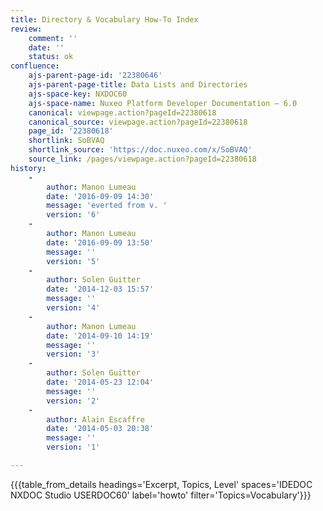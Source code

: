 ```yaml
---
title: Directory & Vocabulary How-To Index
review:
    comment: ''
    date: ''
    status: ok
confluence:
    ajs-parent-page-id: '22380646'
    ajs-parent-page-title: Data Lists and Directories
    ajs-space-key: NXDOC60
    ajs-space-name: Nuxeo Platform Developer Documentation — 6.0
    canonical: viewpage.action?pageId=22380618
    canonical_source: viewpage.action?pageId=22380618
    page_id: '22380618'
    shortlink: SoBVAQ
    shortlink_source: 'https://doc.nuxeo.com/x/SoBVAQ'
    source_link: /pages/viewpage.action?pageId=22380618
history:
    -
        author: Manon Lumeau
        date: '2016-09-09 14:30'
        message: 'everted from v. '
        version: '6'
    -
        author: Manon Lumeau
        date: '2016-09-09 13:50'
        message: ''
        version: '5'
    -
        author: Solen Guitter
        date: '2014-12-03 15:57'
        message: ''
        version: '4'
    -
        author: Manon Lumeau
        date: '2014-09-10 14:19'
        message: ''
        version: '3'
    -
        author: Solen Guitter
        date: '2014-05-23 12:04'
        message: ''
        version: '2'
    -
        author: Alain Escaffre
        date: '2014-05-03 20:38'
        message: ''
        version: '1'

---
```

{{{table_from_details headings='Excerpt, Topics, Level' spaces='IDEDOC NXDOC Studio USERDOC60' label='howto' filter='Topics=Vocabulary'}}}

